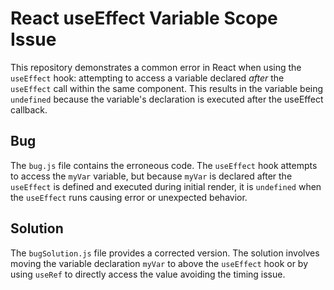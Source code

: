 # React useEffect Variable Scope Issue

This repository demonstrates a common error in React when using the `useEffect` hook: attempting to access a variable declared *after* the `useEffect` call within the same component. This results in the variable being `undefined` because the variable's declaration is executed after the useEffect callback. 

## Bug

The `bug.js` file contains the erroneous code. The `useEffect` hook attempts to access the `myVar` variable, but because `myVar` is declared after the `useEffect` is defined and executed during initial render, it is `undefined` when the `useEffect` runs causing error or unexpected behavior. 

## Solution

The `bugSolution.js` file provides a corrected version. The solution involves moving the variable declaration `myVar` to above the `useEffect` hook or by using `useRef` to directly access the value avoiding the timing issue.